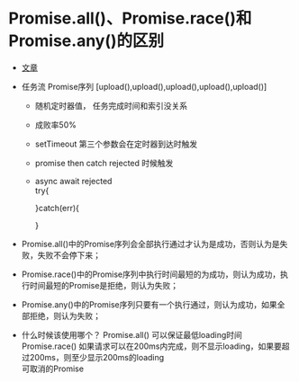 # Promise.all()、Promise.race()和Promise.any()的区别
- [文章](https://www.zhangxinxu.com/wordpress/2021/05/promise-all-race-any/)

- 任务流 Promise序列
    [upload(),upload(),upload(),upload(),upload()]
    - 随机定时器值， 任务完成时间和索引没关系
    - 成败率50%
    - setTimeout 第三个参数会在定时器到达时触发
    - promise then catch rejected 时候触发
    - async await
        rejected  
        try{  
  
        }catch(err){  
  
        }  

- Promise.all()中的Promise序列会全部执行通过才认为是成功，否则认为是失败，失败不会停下来；
- Promise.race()中的Promise序列中执行时间最短的为成功，则认为成功，执行时间最短的Promise是拒绝，则认为失败；
- Promise.any()中的Promise序列只要有一个执行通过，则认为成功，如果全部拒绝，则认为失败；

- 什么时候该使用哪个？
    Promise.all()
        可以保证最低loading时间      
    Promise.race()
        如果请求可以在200ms内完成，则不显示loading，如果要超过200ms，则至少显示200ms的loading  
        可取消的Promise  

